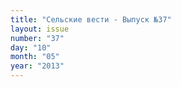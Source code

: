 ```yaml
---
title: "Сельские вести - Выпуск №37"
layout: issue
number: "37"
day: "10"
month: "05"
year: "2013"
---
```

